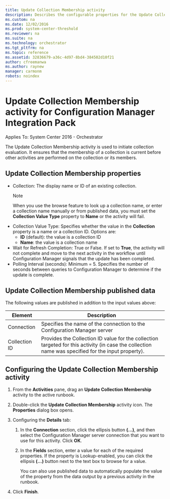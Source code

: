 ```yaml
---
title: Update Collection Membership activity
description: Describes the configurable properties for the Update Collection Membership activity for Configuration Manager Integration Pack.
ms.custom: na
ms.date: 12/02/2016
ms.prod: system-center-threshold
ms.reviewer: na
ms.suite: na
ms.technology: orchestrator
ms.tgt_pltfrm: na
ms.topic: reference
ms.assetid: 32836679-a36c-4d97-8bd4-384502d10f21
author: cfreemanwa
ms.author: raynew
manager: carmonm
robots: noindex
---
```


# Update Collection Membership activity for Configuration Manager Integration Pack

Applies To: System Center 2016 - Orchestrator

The Update Collection Membership activity is used to initiate collection
evaluation. It ensures that the membership of a collection is current
before other activities are performed on the collection or its members.

## Update Collection Membership properties

- Collection: The display name or ID of an existing collection.
    >[!NOTE]
    >When you use the browse feature to look up a collection name, or enter a collection name manually or from published data, you must set the **Collection Value Type** property to **Name** or the activity will fail.
- Collection Value Type: Specifies whether the value in the **Collection** property is a name or a collection ID. Options are:
    -   **ID** (default): the value is a collection ID
    -   **Name**: the value is a collection name
- Wait for Refresh Completion: True or False. If set to **True**, the activity will not complete and move to the next activity in the workflow until Configuration Manager signals that the update has been completed.
- Polling Interval (seconds): Minimum = 5. Specifies the number of seconds between queries to Configuration Manager to determine if the update is complete.

## Update Collection Membership published data

The following values are published in addition to the input values
above:

|Element|Description|
|---|---|
|Connection|Specifies the name of the connection to the Configuration Manager server|
|Collection ID|Provides the Collection ID value for the collection targeted for this activity (in case the collection name was specified for the input property).|

## Configuring the Update Collection Membership activity

1.  From the **Activities** pane, drag an **Update Collection
    Membership** activity to the active runbook.

2.  Double-click the **Update Collection Membership** activity icon. The
    **Properties** dialog box opens.

3.  Configuring the **Details** tab:

    1.  In the **Connection** section, click the ellipsis button
        **(...)**, and then select the Configuration Manager server
        connection that you want to use for this activity. Click **OK**.

    2.  In the **Fields** section, enter a value for each of the
        required properties. If the property is Lookup-enabled, you can
        click the ellipsis **(…)** button next to the text box to browse
        for a value.

        You can also use published data to automatically populate the
        value of the property from the data output by a previous
        activity in the runbook.

4.  Click **Finish**.
